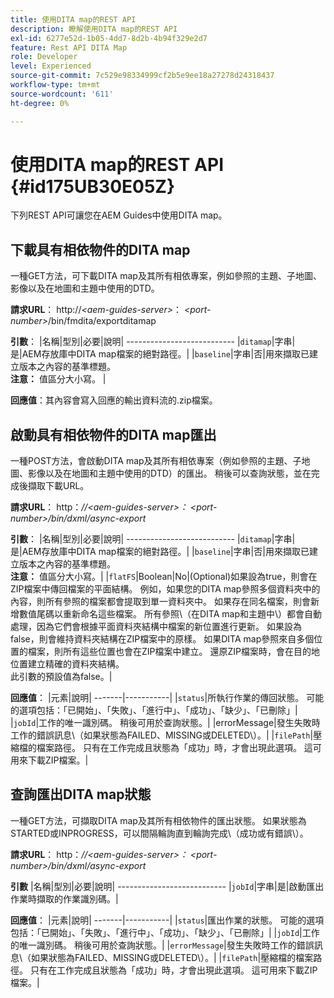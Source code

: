 ```yaml
---
title: 使用DITA map的REST API
description: 瞭解使用DITA map的REST API
exl-id: 6277e52d-1b05-4dd7-8d2b-4b94f329e2d7
feature: Rest API DITA Map
role: Developer
level: Experienced
source-git-commit: 7c529e98334999cf2b5e9ee18a27278d24318437
workflow-type: tm+mt
source-wordcount: '611'
ht-degree: 0%

---
```


# 使用DITA map的REST API {#id175UB30E05Z}

下列REST API可讓您在AEM Guides中使用DITA map。

## 下載具有相依物件的DITA map

一種GET方法，可下載DITA map及其所有相依專案，例如參照的主題、子地圖、影像以及在地圖和主題中使用的DTD。

**請求URL**： http://*&lt;aem-guides-server>*： *&lt;port-number>*/bin/fmdita/exportditamap

**引數**： |名稱|型別|必要|說明| --------------------------- |`ditamap`|字串|是|AEM存放庫中DITA map檔案的絕對路徑。| |`baseline`|字串|否|用來擷取已建立版本之內容的基準標題。 <br> **注意：** 值區分大小寫。 |

**回應值**：其內容會寫入回應的輸出資料流的.zip檔案。

## 啟動具有相依物件的DITA map匯出

一種POST方法，會啟動DITA map及其所有相依專案（例如參照的主題、子地圖、影像以及在地圖和主題中使用的DTD）的匯出。 稍後可以查詢狀態，並在完成後擷取下載URL。

**請求URL**： http：*//&lt;aem-guides-server>： &lt;port-number>/bin/dxml/async-export*

**引數**： |名稱|型別|必要|說明| --------------------------- |`ditamap`|字串|是|AEM存放庫中DITA map檔案的絕對路徑。| |`baseline`|字串|否|用來擷取已建立版本之內容的基準標題。 <br> **注意：** 值區分大小寫。| |`flatFS`|Boolean|No|\(Optional\)如果設為true，則會在ZIP檔案中傳回檔案的平面結構。 例如，如果您的DITA map參照多個資料夾中的內容，則所有參照的檔案都會提取到單一資料夾中。 如果存在同名檔案，則會新增數值尾碼以重新命名這些檔案。 所有參照\（在DITA map和主題中\）都會自動處理，因為它們會根據平面資料夾結構中檔案的新位置進行更新。 如果設為false，則會維持資料夾結構在ZIP檔案中的原樣。 如果DITA map參照來自多個位置的檔案，則所有這些位置也會在ZIP檔案中建立。 還原ZIP檔案時，會在目的地位置建立精確的資料夾結構。 <br> 此引數的預設值為false。|

**回應值**： |元素|說明| -------|-----------| |`status`|所執行作業的傳回狀態。 可能的選項包括：「已開始」、「失敗」、「進行中」、「成功」、「缺少」、「已刪除」| |`jobId`|工作的唯一識別碼。 稍後可用於查詢狀態。| |errorMessage|發生失敗時工作的錯誤訊息\（如果狀態為FAILED、MISSING或DELETED\）。| |`filePath`|壓縮檔的檔案路徑。 只有在工作完成且狀態為「成功」時，才會出現此選項。 這可用來下載ZIP檔案。|

## 查詢匯出DITA map狀態

一種GET方法，可擷取DITA map及其所有相依物件的匯出狀態。 如果狀態為STARTED或INPROGRESS，可以間隔輪詢直到輪詢完成\（成功或有錯誤\）。

**請求URL**： http：*//&lt;aem-guides-server>： &lt;port-number>/bin/dxml/async-export*

**引數**
|名稱|型別|必要|說明| --------------------------- |`jobId`|字串|是|啟動匯出作業時擷取的作業識別碼。|

**回應值**： |元素|說明| -------|-----------| |`status`|匯出作業的狀態。 可能的選項包括：「已開始」、「失敗」、「進行中」、「成功」、「缺少」、「已刪除」| |`jobId`|工作的唯一識別碼。 稍後可用於查詢狀態。| |`errorMessage`|發生失敗時工作的錯誤訊息\（如果狀態為FAILED、MISSING或DELETED\）。| |`filePath`|壓縮檔的檔案路徑。 只有在工作完成且狀態為「成功」時，才會出現此選項。 這可用來下載ZIP檔案。|
